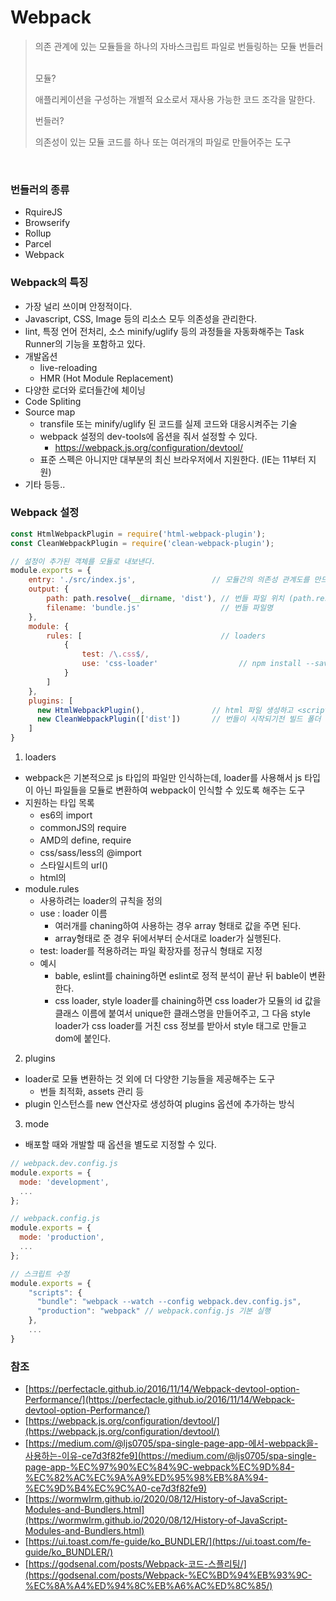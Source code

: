 # Webpack
> 의존 관계에 있는 모듈들을 하나의 자바스크립트 파일로 번들링하는 모듈 번들러
>
> <br>
> 모듈?
>
> 애플리케이션을 구성하는 개별적 요소로서 재사용 가능한 코드 조각을 말한다.
> 
> 번들러?
>
> 의존성이 있는 모듈 코드를 하나 또는 여러개의 파일로 만들어주는 도구

<br>

### 번들러의 종류
- RquireJS
- Browserify
- Rollup
- Parcel
- Webpack

### Webpack의 특징
- 가장 널리 쓰이며 안정적이다.
- Javascript, CSS, Image 등의 리소스 모두 의존성을 관리한다.
- lint, 특정 언어 전처리, 소스 minify/uglify 등의 과정들을 자동화해주는 Task Runner의 기능을 포함하고 있다.
- 개발옵션
  - live-reloading
  - HMR (Hot Module Replacement)
- 다양한 로더와 로더들간에 체이닝 
- Code Spliting
- Source map
  - transfile 또는 minify/uglify 된 코드를 실제 코드와 대응시켜주는 기술
  - webpack 설정의 dev-tools에 옵션을 줘서 설정할 수 있다.
    - https://webpack.js.org/configuration/devtool/
  - 표준 스펙은 아니지만 대부분의 최신 브라우저에서 지원한다. (IE는 11부터 지원)
- 기타 등등..

### Webpack 설정

```javascript
const HtmlWebpackPlugin = require('html-webpack-plugin');
const CleanWebpackPlugin = require('clean-webpack-plugin');

// 설정이 추가된 객체를 모듈로 내보낸다.
module.exports = {
	entry: './src/index.js',                 // 모듈간의 의존성 관계도를 만드는 시작점
	output: {
		path: path.resolve(__dirname, 'dist'), // 번들 파일 위치 (path.resolve : 절대경로 사용)
		filename: 'bundle.js'                  // 번들 파일명
	}, 
	module: {
		rules: [                               // loaders
			{
				test: /\.css$/,      
				use: 'css-loader'                  // npm install --save-dev css-loader
			}
		]
	},
	plugins: [
	  new HtmlWebpackPlugin(),               // html 파일 생성하고 <script>태그로 번들링된 모든 파일을 html에 삽입해준다.
	  new CleanWebpackPlugin(['dist'])       // 번들이 시작되기전 빌드 폴더 같은 특정 폴더를 지워준다.
	]
}
```

1. loaders
  - webpack은 기본적으로 js 타입의 파일만 인식하는데, loader를 사용해서 js 타입이 아닌 파일들을 모듈로 변환하여 webpack이 인식할 수 있도록 해주는 도구
  - 지원하는 타입 목록
    - es6의 import
    - commonJS의 require
    - AMD의 define, require
    - css/sass/less의 @import
    - 스타일시트의 url()
    - html의 <img src="">
  - module.rules
    - 사용하려는 loader의 규칙을 정의
    - use : loader 이름
      - 여러개를 chaning하여 사용하는 경우 array 형태로 값을 주면 된다.
      - array형태로 준 경우 뒤에서부터 순서대로 loader가 실행된다.
    - test: loader를 적용하려는 파일 확장자를 정규식 형태로 지정
    - 예시
      - bable, eslint를 chaining하면 eslint로 정적 분석이 끝난 뒤 bable이 변환한다.
      - css loader, style loader를 chaining하면 css loader가 모듈의 id 값을 클래스 이름에 붙여서 unique한 클래스명을 만들어주고, 그 다음 style loader가 css loader를 거친 css 정보를 받아서 style 태그로 만들고 dom에 붙인다.
2. plugins
  - loader로 모듈 변환하는 것 외에 더 다양한 기능들을 제공해주는 도구
    - 번들 최적화, assets 관리 등
  - plugin 인스턴스를 new 연산자로 생성하여 plugins 옵션에 추가하는 방식
3. mode
  - 배포할 때와 개발할 때 옵션을 별도로 지정할 수 있다.
```javascript
// webpack.dev.config.js
module.exports = {
  mode: 'development',
  ...
};

// webpack.config.js
module.exports = {
  mode: 'production',
  ...
};

// 스크립트 수정
module.exports = {
	"scripts": {
	  "bundle": "webpack --watch --config webpack.dev.config.js",
	  "production": "webpack" // webpack.config.js 기본 실행
	},
	...
}
```

### 참조
- [https://perfectacle.github.io/2016/11/14/Webpack-devtool-option-Performance/](https://perfectacle.github.io/2016/11/14/Webpack-devtool-option-Performance/)
- [https://webpack.js.org/configuration/devtool/](https://webpack.js.org/configuration/devtool/)
- [https://medium.com/@ljs0705/spa-single-page-app-에서-webpack을-사용하는-이유-ce7d3f82fe9](https://medium.com/@ljs0705/spa-single-page-app-%EC%97%90%EC%84%9C-webpack%EC%9D%84-%EC%82%AC%EC%9A%A9%ED%95%98%EB%8A%94-%EC%9D%B4%EC%9C%A0-ce7d3f82fe9)
- [https://wormwlrm.github.io/2020/08/12/History-of-JavaScript-Modules-and-Bundlers.html](https://wormwlrm.github.io/2020/08/12/History-of-JavaScript-Modules-and-Bundlers.html)
- [https://ui.toast.com/fe-guide/ko_BUNDLER/](https://ui.toast.com/fe-guide/ko_BUNDLER/)
- [https://godsenal.com/posts/Webpack-코드-스플리팅/](https://godsenal.com/posts/Webpack-%EC%BD%94%EB%93%9C-%EC%8A%A4%ED%94%8C%EB%A6%AC%ED%8C%85/)
